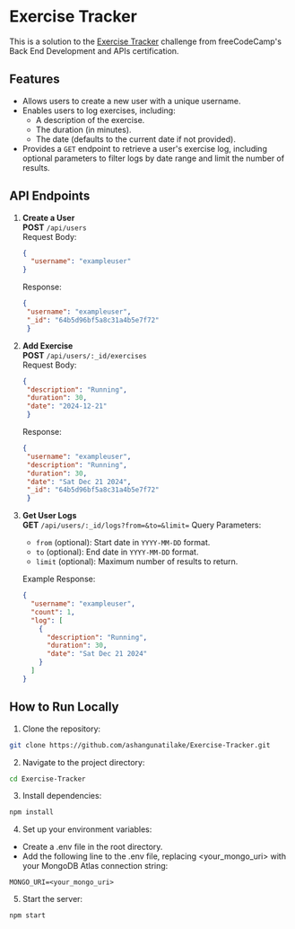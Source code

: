 # Exercise Tracker

This is a solution to the [Exercise Tracker](https://www.freecodecamp.org/learn/back-end-development-and-apis/back-end-development-and-apis-projects/exercise-tracker) challenge from freeCodeCamp's Back End Development and APIs certification.

## Features

- Allows users to create a new user with a unique username.
- Enables users to log exercises, including:
  - A description of the exercise.
  - The duration (in minutes).
  - The date (defaults to the current date if not provided).
- Provides a `GET` endpoint to retrieve a user's exercise log, including optional parameters to filter logs by date range and limit the number of results.

## API Endpoints

1. **Create a User**  
   **POST** `/api/users`  
   Request Body:
   ```json
   {
     "username": "exampleuser"
   }
   ```

   Response:
   ```json
   {
    "username": "exampleuser",
    "_id": "64b5d96bf5a8c31a4b5e7f72"
    }
   ```

2. **Add Exercise**  
   **POST** `/api/users/:_id/exercises`  
   Request Body:
   ```json
   {
    "description": "Running",
    "duration": 30,
    "date": "2024-12-21"
    }
   ```
   Response:
   ```json
   {
    "username": "exampleuser",
    "description": "Running",
    "duration": 30,
    "date": "Sat Dec 21 2024",
    "_id": "64b5d96bf5a8c31a4b5e7f72"
    }
   ```
3. **Get User Logs**  
   **GET** `/api/users/:_id/logs?from=&to=&limit=`
   Query Parameters:
    - `from` (optional): Start date in `YYYY-MM-DD` format.
    - `to` (optional): End date in `YYYY-MM-DD` format.
    - `limit` (optional): Maximum number of results to return.

    Example Response:
    ```json
    {
      "username": "exampleuser",
      "count": 1,
      "log": [
        {
          "description": "Running",
          "duration": 30,
          "date": "Sat Dec 21 2024"
        }
      ]
    }
    ```
## How to Run Locally
1. Clone the repository:
```bash
git clone https://github.com/ashangunatilake/Exercise-Tracker.git
```

2. Navigate to the project directory:
```bash
cd Exercise-Tracker
```

3. Install dependencies:
```bash
npm install
```

4. Set up your environment variables:
- Create a .env file in the root directory.
- Add the following line to the .env file, replacing <your_mongo_uri> with your MongoDB Atlas connection string:
```env
MONGO_URI=<your_mongo_uri>
```

5. Start the server:
```bash
npm start
```
    

